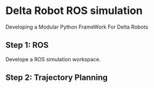 # Delta Robot ROS simulation
Developing a Modular Python FrameWork For Delta Robots

## Step 1: ROS 
Develope a ROS simulation workspace. 

## Step 2: Trajectory Planning

